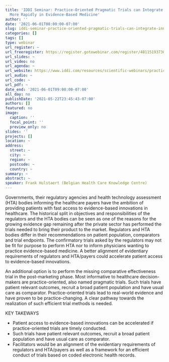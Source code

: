 ```yaml
---
title: 'IDDI Seminar: Practice-Oriented Pragmatic Trials can Integrate Innovations
  More Rapidly in Evidence-Based Medicine'
author: ''
date: '2021-06-01T08:00:00-07:00'
slug: iddi-seminar-practice-oriented-pragmatic-trials-can-integrate-innovations-more-rapidly-in-evidence-based-medicine
categories: []
tags: []
type: webinar
url_register: ~
url_freeregister: https://register.gotowebinar.com/register/4811519373015043853
url_slides: ~
url_video: no
url_agenda: ~
url_website: https://www.iddi.com/resources/scientific-webinars/practice-oriented-pragmatic-trials-can-integrate-innovations-more-rapidly-in-evidence-based-medicine/
url_audio: ~
url_code: ~
url_pdf: ~
date_end: '2021-06-01T09:00:00-07:00'
all_day: no
publishDate: '2021-05-22T23:45:43-07:00'
authors: []
featured: no
image:
  caption: ''
  focal_point: ''
  preview_only: no
slides: ''
projects: []
location: ~
address:
  street: ~
  city: ~
  region: ~
  postcode: ~
  country: ~
summary: ~
abstract: ~
speaker: Frank Hulstaert (Belgian Health Care Knowledge Centre)
---
```

<!--more-->
Governments, their regulatory agencies and health technology assessment (HTA) bodies informing the healthcare payers have the ambition of providing patients with fast access to evidence-based innovations in healthcare. The historical split in objectives and responsibilities of the regulators and the HTA bodies can be seen as one of the reasons for the growing evidence gap remaining after the private sector has performed the trials needed to bring their product to the market. Regulators and HTA bodies differ in their recommendations on patient population, comparators and trial endpoints. The confirmatory trials asked by the regulators may not be fit for purpose to perform HTA nor to inform physicians wanting to practice evidence-based medicine. A better alignment of evidentiary requirements of regulators and HTA/payers could accelerate patient access to evidence-based innovations.  

An additional option is to perform the missing comparative effectiveness trial in the post-marketing phase. Most informative to healthcare decision-makers are practice-oriented, also named pragmatic trials. Such trials have patient relevant outcomes, recruit a broad patient population and have usual care as comparator. Practice-oriented trials lead to real-world evidence and have proven to be practice-changing. A clear pathway towards the realization of such efficient trial methods is needed.  

KEY TAKEWAYS   
- Patient access to evidence-based innovations can be accelerated if practice-oriented trials are timely conducted.  
- Such trials have patient relevant outcomes, recruit a broad patient population and have usual care as comparator.  
- Facilitators would be an alignment of the evidentiary requirements of regulators and HTA/payers as well as a framework for an efficient conduct of trials based on coded electronic health records.  
